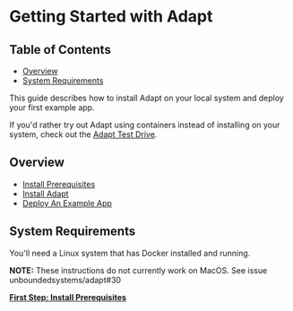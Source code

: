 # Getting Started with Adapt
<!-- START doctoc generated TOC please keep comment here to allow auto update -->
<!-- DON'T EDIT THIS SECTION, INSTEAD RE-RUN doctoc TO UPDATE -->
## Table of Contents

- [Overview](#overview)
- [System Requirements](#system-requirements)

<!-- END doctoc generated TOC please keep comment here to allow auto update -->

This guide describes how to install Adapt on your local system and deploy
your first example app.

If you'd rather try out Adapt using containers instead of installing on your
system, check out the [Adapt Test Drive](docs/test_drive.md).

## Overview

* [Install Prerequisites](docs/gsg/prerequisites.md)
* [Install Adapt](docs/gsg/installing.md)
* [Deploy An Example App](docs/gsg/deploy_example.md)

## System Requirements

You'll need a Linux system that has Docker installed and running.

**NOTE:** These instructions do not currently work on MacOS. See issue
unboundedsystems/adapt#30

**[First Step: Install Prerequisites](docs/gsg/prerequisites.md)**
